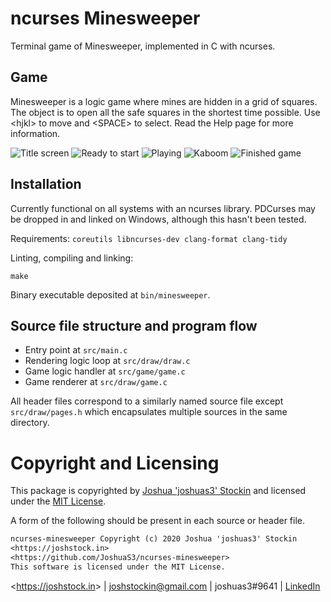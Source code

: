# ncurses Minesweeper

Terminal game of Minesweeper, implemented in C with ncurses.

## Game

Minesweeper is a logic game where mines are hidden in a grid of squares. The
object is to open all the safe squares in the shortest time possible. Use
\<hjkl\> to move and \<SPACE\> to select. Read the Help page for more information.

![Title screen](https://i.imgur.com/HRhl4B2.png)
![Ready to start](https://i.imgur.com/HObmgcl.png)
![Playing](https://i.imgur.com/7Wx2mbk.png)
![Kaboom](https://i.imgur.com/T6bjZVK.png)
![Finished game](https://i.imgur.com/8c6zKGl.png)

## Installation

Currently functional on all systems with an ncurses library. PDCurses may be
dropped in and linked on Windows, although this hasn't been tested.

Requirements: `coreutils libncurses-dev clang-format clang-tidy`

Linting, compiling and linking:
```
make
```

Binary executable deposited at `bin/minesweeper`.

## Source file structure and program flow

* Entry point at `src/main.c`
* Rendering logic loop at `src/draw/draw.c`
* Game logic handler at `src/game/game.c`
* Game renderer at `src/draw/game.c`

All header files correspond to a similarly named source file except
`src/draw/pages.h` which encapsulates multiple sources in the same directory.

# Copyright and Licensing

This package is copyrighted by [Joshua 'joshuas3'
Stockin](https://joshstock.in/) and licensed under the [MIT License](LICENSE).

A form of the following should be present in each source or header file.

```txt
ncurses-minesweeper Copyright (c) 2020 Joshua 'joshuas3' Stockin
<https://joshstock.in>
<https://github.com/JoshuaS3/ncurses-minesweeper>
This software is licensed under the MIT License.
```

<<https://joshstock.in>> | joshstockin@gmail.com | joshuas3#9641 | [LinkedIn](https://www.linkedin.com/in/joshstockin/)
